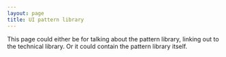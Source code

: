 ```yaml
---
layout: page
title: UI pattern library
---
```


This page could either be for talking about the pattern library, linking out to the technical library. Or it could contain the pattern library itself.
